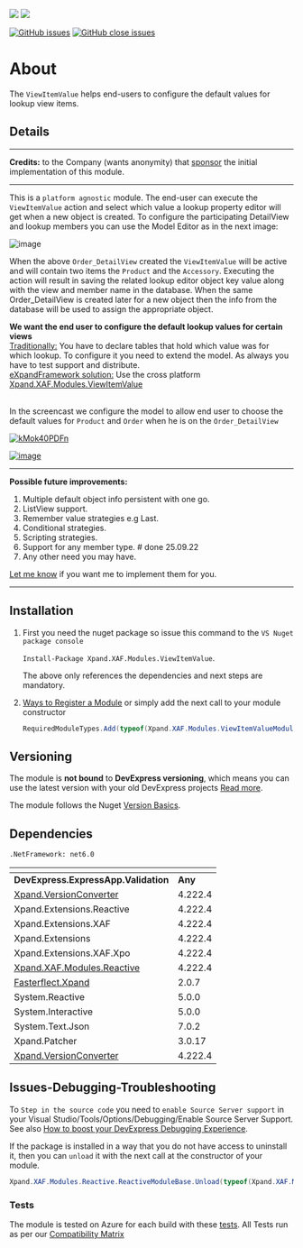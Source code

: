 ![](http://45-126-125-189.cloud-xip.com/nuget/v/Xpand.XAF.Modules.ViewItemValue.svg?&style=flat) ![](http://45-126-125-189.cloud-xip.com/nuget/dt/Xpand.XAF.Modules.ViewItemValue.svg?&style=flat)

[![GitHub issues](http://45-126-125-189.cloud-xip.com/github/issues/eXpandFramework/expand/ViewItemValue.svg)](https://github.com/eXpandFramework/eXpand/issues?utf8=%E2%9C%93&q=is%3Aissue+is%3Aopen+sort%3Aupdated-desc+label%3AReactive.XAF+label%3AViewItemValue) [![GitHub close issues](http://45-126-125-189.cloud-xip.com/github/issues-closed/eXpandFramework/eXpand/ViewItemValue.svg)](https://github.com/eXpandFramework/eXpand/issues?utf8=%E2%9C%93&q=is%3Aissue+is%3Aclosed+sort%3Aupdated-desc+label%3AReactive.XAF+label%3AViewItemValue)
# About 

The `ViewItemValue` helps end-users to configure the default values for lookup view items.

## Details
---

**Credits:** to the Company (wants anonymity) that [sponsor](https://github.com/sponsors/apobekiaris) the initial implementation of this module. 

---
This is a `platform agnostic` module. The end-user can execute the `ViewItemValue` action and select which value a lookup property editor will get when a new object is created. To configure the participating DetailView and lookup members you can use the Model Editor as in the next image:

![image](https://user-images.githubusercontent.com/159464/83668842-49a11080-a5d9-11ea-840c-ba8ffec00cca.png)


When the above `Order_DetailView` created the `ViewItemValue` will be active and will contain two items the `Product` and the `Accessory`. Executing the action will result in saving the related lookup editor object key value along with the view and member name in the database. When the same Order_DetailView is created later for a new object then the info from the database will be used to assign the appropriate object.


 **We want the end user to configure the default lookup values for certain views**
</br><u>Traditionally:</u>
You have to declare tables that hold which value was for which lookup. To configure it you need to extend the model. As always you have to test support and distribute.
</br><u>eXpandFramework solution:</u>
Use the cross platform [Xpand.XAF.Modules.ViewItemValue](https://github.com/eXpandFramework/DevExpress.XAF/tree/master/src/Modules/ViewItemValue)

</br> In the screencast we configure the model to allow end user to choose the default values for `Product` and `Order` when he is on the `Order_DetailView`

<twitter>

[![kMok40PDFn](https://user-images.githubusercontent.com/159464/83734915-4e58d980-a658-11ea-90db-c05fa9f614ac.gif)](https://www.youtube.com/watch?v=90MzTKyVlsg&t=21s)

</twitter>

[![image](https://user-images.githubusercontent.com/159464/87556331-2fba1980-c6bf-11ea-8a10-e525dda86364.png)](https://www.youtube.com/watch?v=90MzTKyVlsg&t=21s)

---

**Possible future improvements:**

1. Multiple default object info persistent with one go.
1. ListView support.
2. Remember value strategies e.g Last.
4. Conditional strategies.
5. Scripting strategies.
6. Support for any member type. # done 25.09.22
3. Any other need you may have.

[Let me know](https://github.com/sponsors/apobekiaris) if you want me to implement them for you.

---

## Installation 
1. First you need the nuget package so issue this command to the `VS Nuget package console` 

   `Install-Package Xpand.XAF.Modules.ViewItemValue`.

    The above only references the dependencies and next steps are mandatory.

2. [Ways to Register a Module](https://documentation.devexpress.com/eXpressAppFramework/118047/Concepts/Application-Solution-Components/Ways-to-Register-a-Module)
or simply add the next call to your module constructor
    ```cs
    RequiredModuleTypes.Add(typeof(Xpand.XAF.Modules.ViewItemValueModule));
    ```
## Versioning
The module is **not bound** to **DevExpress versioning**, which means you can use the latest version with your old DevExpress projects [Read more](https://github.com/eXpandFramework/XAF/tree/master/tools/Xpand.VersionConverter).

The module follows the Nuget [Version Basics](https://docs.microsoft.com/en-us/nuget/reference/package-versioning#version-basics).
## Dependencies
`.NetFramework: net6.0`

|<!-- -->|<!-- -->
|----|----
|**DevExpress.ExpressApp.Validation**|**Any**
|[Xpand.VersionConverter](https://github.com/eXpandFramework/Reactive.XAF/tree/master/tools/Xpand.VersionConverter)|4.222.4
 |Xpand.Extensions.Reactive|4.222.4
 |Xpand.Extensions.XAF|4.222.4
 |Xpand.Extensions|4.222.4
 |Xpand.Extensions.XAF.Xpo|4.222.4
 |[Xpand.XAF.Modules.Reactive](https://github.com/eXpandFramework/Reactive.XAF/tree/master/src/Modules/Xpand.XAF.Modules.Reactive)|4.222.4
 |[Fasterflect.Xpand](https://github.com/eXpandFramework/Fasterflect)|2.0.7
 |System.Reactive|5.0.0
 |System.Interactive|5.0.0
 |System.Text.Json|7.0.2
 |Xpand.Patcher|3.0.17
 |[Xpand.VersionConverter](https://github.com/eXpandFramework/Reactive.XAF/tree/master/tools/Xpand.VersionConverter)|4.222.4

## Issues-Debugging-Troubleshooting

To `Step in the source code` you need to `enable Source Server support` in your Visual Studio/Tools/Options/Debugging/Enable Source Server Support. See also [How to boost your DevExpress Debugging Experience](https://github.com/eXpandFramework/DevExpress.XAF/wiki/How-to-boost-your-DevExpress-Debugging-Experience#1-index-the-symbols-to-your-custom-devexpresss-installation-location).

If the package is installed in a way that you do not have access to uninstall it, then you can `unload` it with the next call at the constructor of your module.
```cs
Xpand.XAF.Modules.Reactive.ReactiveModuleBase.Unload(typeof(Xpand.XAF.Modules.ViewItemValue.ViewItemValueModule))
```

### Tests
The module is tested on Azure for each build with these [tests](https://github.com/eXpandFramework/Packages/tree/master/src/Tests/Xpand.XAF.s.ViewItemValue.ViewItemValue). 
All Tests run as per our [Compatibility Matrix](https://github.com/eXpandFramework/DevExpress.XAF#compatibility-matrix)

